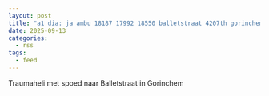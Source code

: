 ```yaml
---
layout: post
title: "a1 dia: ja ambu 18187 17992 18550 balletstraat 4207th gorinchem gorchm bon 135708"
date: 2025-09-13
categories: 
  - rss
tags: 
  - feed
---
```


Traumaheli met spoed naar Balletstraat in Gorinchem
